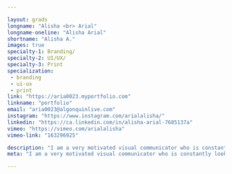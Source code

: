 ```yaml
---

layout: grads
longname: "Alisha <br> Arial"
longname-oneline: "Alisha Arial"
shortname: "Alisha A."
images: true
specialty-1: Branding/
specialty-2: UI/UX/
specialty-3: Print
specialization:
 - branding
 - ui-ux
 - print
link: "https://aria0023.myportfolio.com"
linkname: "portfolio"
email: "aria0023@algonquinlive.com"
instagram: "https://www.instagram.com/arialalisha/"
linkedin: "https://ca.linkedin.com/in/alisha-arial-7685137a"
vimeo: "https://vimeo.com/arialalisha"
vimeo-link: "163296925"

description: "I am a very motivated visual communicator who is constantly looking to challenge myself! Currently employed but always up for freelance opportunities."
meta: "I am a very motivated visual communicator who is constantly looking to challenge myself! Currently employed but always up for freelance opportunities."

---
```

